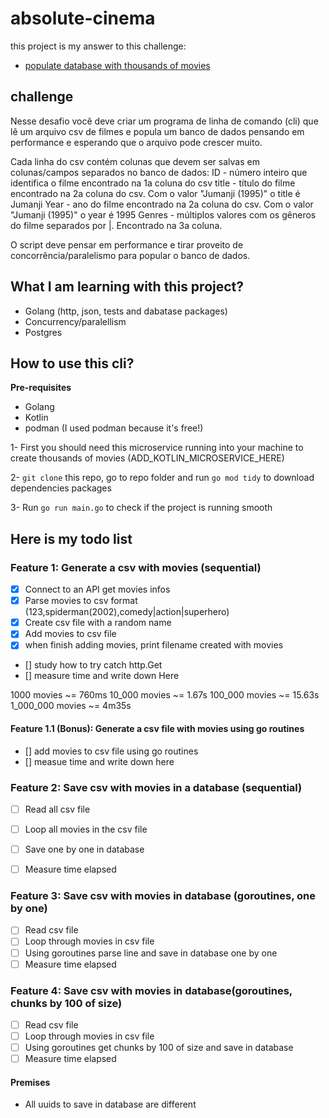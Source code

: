 # absolute-cinema

this project is my answer to this challenge:

- [populate database with thousands of movies](https://app.devgym.com.br/challenges/ec36e7e2-6a2d-4406-98e1-3029f843b5c3)


## challenge
Nesse desafio você deve criar um programa de linha de comando (cli) que lê um arquivo csv de filmes e popula um banco de dados pensando em performance e esperando que o arquivo pode crescer muito.

Cada linha do csv contém colunas que devem ser salvas em colunas/campos separados no banco de dados:
ID - número inteiro que identifica o filme encontrado na 1a coluna do csv
title - título do filme encontrado na 2a coluna do csv. Com o valor "Jumanji (1995)" o title é Jumanji
Year - ano do filme encontrado na 2a coluna do csv. Com o valor "Jumanji (1995)" o year é 1995
Genres - múltiplos valores com os gêneros do filme separados por |. Encontrado na 3a coluna.

O script deve pensar em performance e tirar proveito de concorrência/paralelismo para popular o banco de dados.


## What I am learning with this project?
- Golang (http, json, tests and dabatase packages)
- Concurrency/paralellism
- Postgres


## How to use this cli?

**Pre-requisites**
- Golang
- Kotlin
- podman (I used podman because it's free!)



1- First you should need this microservice running into your machine to create thousands of movies
(ADD_KOTLIN_MICROSERVICE_HERE)

2- `git clone` this repo, go to repo folder and run `go mod tidy` to download dependencies packages

3- Run `go run main.go` to check if the project is running smooth


## Here is my todo list

### Feature 1: Generate a csv with movies (sequential)
- [x] Connect to an API get movies infos
- [x] Parse movies to csv format (123,spiderman(2002),comedy|action|superhero)
- [x] Create csv file with a random name
- [x] Add movies to csv file
- [x] when finish adding movies, print filename created with movies
- [] study how to try catch http.Get
- [] measure time and write down Here

1000 movies ~= 760ms
10_000 movies ~= 1.67s
100_000 movies ~= 15.63s
1_000_000 movies ~= 4m35s


#### Feature 1.1 (Bonus): Generate a csv file with movies using go routines
- [] add movies to csv file using go routines
- [] measue time and write down here


### Feature 2: Save csv with movies in a database (sequential)
- [ ] Read all csv file
- [ ] Loop all movies in the csv file
- [ ] Save one by one in database
- [ ] Measure time elapsed


### Feature 3: Save csv with movies in database (goroutines, one by one)
- [ ] Read csv file
- [ ] Loop through movies in csv file
- [ ] Using goroutines parse line and save in database one by one
- [ ] Measure time elapsed

### Feature 4: Save csv with movies in database(goroutines, chunks by 100 of size)
- [ ] Read csv file
- [ ] Loop through movies in csv file
- [ ] Using goroutines get chunks by 100 of size and save in database
- [ ] Measure time elapsed

#### Premises
- All uuids to save in database are different

